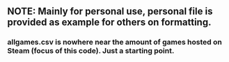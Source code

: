 ## NOTE: Mainly for personal use, personal file is provided as example for others on formatting.
### allgames.csv is nowhere near the amount of games hosted on Steam (focus of this code). Just a starting point.
